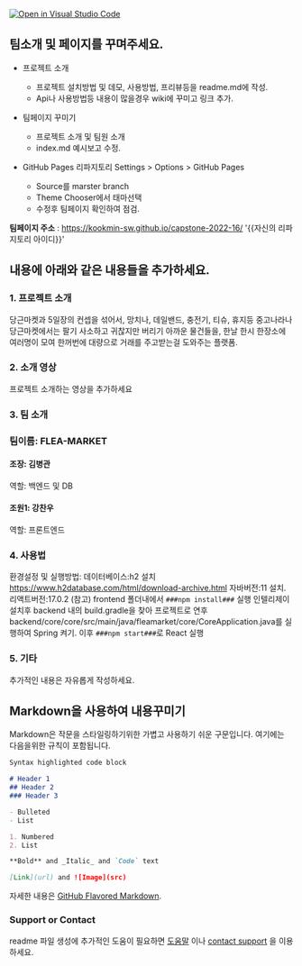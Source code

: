 [![Open in Visual Studio Code](https://classroom.github.com/assets/open-in-vscode-f059dc9a6f8d3a56e377f745f24479a46679e63a5d9fe6f495e02850cd0d8118.svg)](https://classroom.github.com/online_ide?assignment_repo_id=7224874&assignment_repo_type=AssignmentRepo)

## 팀소개 및 페이지를 꾸며주세요.

- 프로젝트 소개
  - 프로젝트 설치방법 및 데모, 사용방법, 프리뷰등을 readme.md에 작성.
  - Api나 사용방법등 내용이 많을경우 wiki에 꾸미고 링크 추가.
 

- 팀페이지 꾸미기
  - 프로젝트 소개 및 팀원 소개
  - index.md 예시보고 수정.

- GitHub Pages 리파지토리 Settings > Options > GitHub Pages 
  - Source를 marster branch
  - Theme Chooser에서 태마선택
  - 수정후 팀페이지 확인하여 점검.

**팀페이지 주소** : https://kookmin-sw.github.io/capstone-2022-16/ '{{자신의 리파지토리 아이디}}'



## 내용에 아래와 같은 내용들을 추가하세요.

### 1. 프로젝트 소개

당근마켓과 5일장의 컨셉을 섞어서, 망치나, 데일밴드, 충전기, 티슈, 휴지등 중고나라나 당근마켓에서는 팔기 사소하고 귀찮지만 버리기 아까운 물건들을,
한날 한시 한장소에 여러명이 모여 한꺼번에 대량으로 거래를 주고받는걸 도와주는 플랫폼.

### 2. 소개 영상

프로젝트 소개하는 영상을 추가하세요

### 3. 팀 소개

### 팀이름: FLEA-MARKET

#### 조장: 김병관
역할: 백엔드 및 DB

#### 조원1: 강찬우
역할: 프론트엔드

### 4. 사용법

환경설정 및 실행방법:
    데이터베이스:h2 설치
    https://www.h2database.com/html/download-archive.html
    자바버전:11 설치.
    리액트버전:17.0.2 (참고)
    frontend 폴더내에서 ```###npm install###``` 실행
    인텔리제이 설치후 backend 내의 build.gradle을 찾아 프로젝트로 연후 backend/core/core/src/main/java/fleamarket/core/CoreApplication.java를 실행하여 Spring 켜기.
    이후 ```###npm start###```로 React 실행

### 5. 기타

추가적인 내용은 자유롭게 작성하세요.


## Markdown을 사용하여 내용꾸미기

Markdown은 작문을 스타일링하기위한 가볍고 사용하기 쉬운 구문입니다. 여기에는 다음을위한 규칙이 포함됩니다.

```markdown
Syntax highlighted code block

# Header 1
## Header 2
### Header 3

- Bulleted
- List

1. Numbered
2. List

**Bold** and _Italic_ and `Code` text

[Link](url) and ![Image](src)
```

자세한 내용은 [GitHub Flavored Markdown](https://guides.github.com/features/mastering-markdown/).

### Support or Contact

readme 파일 생성에 추가적인 도움이 필요하면 [도움말](https://help.github.com/articles/about-readmes/) 이나 [contact support](https://github.com/contact) 을 이용하세요.
